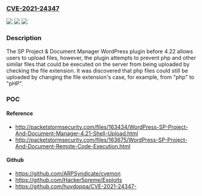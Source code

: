 ### [CVE-2021-24347](https://cve.mitre.org/cgi-bin/cvename.cgi?name=CVE-2021-24347)
![](https://img.shields.io/static/v1?label=Product&message=SP%20Project%20%26%20Document%20Manager&color=blue)
![](https://img.shields.io/static/v1?label=Version&message=4.22%3C%204.22%20&color=brighgreen)
![](https://img.shields.io/static/v1?label=Vulnerability&message=CWE-178%20Improper%20Handling%20of%20Case%20Sensitivity&color=brighgreen)

### Description

The SP Project & Document Manager WordPress plugin before 4.22 allows users to upload files, however, the plugin attempts to prevent php and other similar files that could be executed on the server from being uploaded by checking the file extension. It was discovered that php files could still be uploaded by changing the file extension's case, for example, from "php" to "pHP".

### POC

#### Reference
- http://packetstormsecurity.com/files/163434/WordPress-SP-Project-And-Document-Manager-4.21-Shell-Upload.html
- http://packetstormsecurity.com/files/163675/WordPress-SP-Project-And-Document-Remote-Code-Execution.html

#### Github
- https://github.com/ARPSyndicate/cvemon
- https://github.com/Hacker5preme/Exploits
- https://github.com/huydoppa/CVE-2021-24347-

